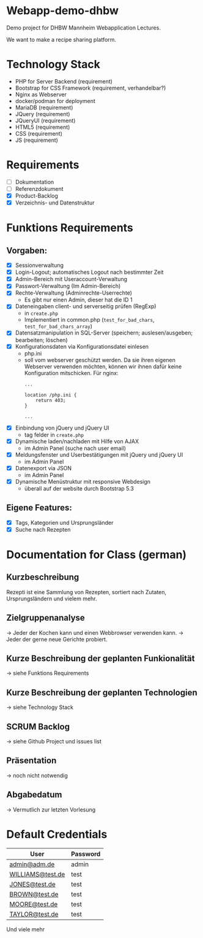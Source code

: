 # Webapp-demo-dhbw
Demo project for DHBW Mannheim Webapplication Lectures.

We want to make a recipe sharing platform.

# Technology Stack
- PHP for Server Backend (requirement)
- Bootstrap for CSS Framework (requirement, verhandelbar?)
- Nginx as Webserver
- docker/podman for deployment
- MariaDB (requirement)
- JQuery (requirement)
- JQueryUI (requirement)
- HTML5 (requirement)
- CSS (requirement)
- JS (requirement)

# Requirements
- [ ] Dokumentation 
- [ ] Referenzdokument
- [X] Product-Backlog
- [X] Verzeichnis- und Datenstruktur

# Funktions Requirements
## Vorgaben:
- [X] Sessionverwaltung
- [X] Login-Logout; automatisches Logout nach bestimmter Zeit
- [X] Admin-Bereich mit Useraccount-Verwaltung
- [X] Passwort-Verwaltung (Im Admin-Bereich)
- [X] Rechte-Verwaltung (Adminrechte-Userrechte)
    - Es gibt nur einen Admin, dieser hat die ID 1
- [X] Dateneingaben client- und serverseitig prüfen (RegExp)
    - in `create.php`
    - Implementiert in common.php (`test_for_bad_chars`, `test_for_bad_chars_array`)
- [X] Datensatzmanipulation in SQL-Server (speichern; auslesen/ausgeben; bearbeiten; löschen)
- [X] Konfigurationsdaten via Konfigurationsdatei einlesen
    - php.ini
    - soll vom webserver geschützt werden. Da sie ihren eigenen Webserver verwenden möchten,
      können wir ihnen dafür keine Konfiguration mitschicken.
      Für nginx:
      ```
      ...

      location /php.ini {
          return 403;
      }

      ...
      ```
- [X] Einbindung von jQuery und jQuery UI
    - tag felder in `create.php`
- [X] Dynamische laden/nachladen mit Hilfe von AJAX
    - im Admin Panel (suche nach user email)
- [X] Meldungsfenster und Userbestätigungen mit jQuery und jQuery UI
    - im Admin Panel
- [X] Datenexport via JSON
    - im Admin Panel
- [X] Dynamische Menüstruktur mit responsive Webdesign
    - überall auf der website durch Bootstrap 5.3
## Eigene Features:
- [X] Tags, Kategorien und Ursprungsländer
- [X] Suche nach Rezepten

# Documentation for Class (german)
## Kurzbeschreibung
Rezepti ist eine Sammlung von Rezepten, sortiert nach Zutaten, Ursprungsländern und vielem mehr.

## Zielgruppenanalyse
-> Jeder der Kochen kann und einen Webbrowser verwenden kann.
-> Jeder der gerne neue Gerichte probiert.

## Kurze Beschreibung der geplanten Funkionalität
-> siehe Funktions Requirements

## Kurze Beschreibung der geplanten Technologien
-> siehe Technology Stack

## SCRUM Backlog
-> siehe Github Project und issues list

## Präsentation
-> noch nicht notwendig

## Abgabedatum
-> Vermutlich zur letzten Vorlesung

# Default Credentials
| User             | Password |
|------------------|----------|
| admin@adm.de     | admin    |
| WILLIAMS@test.de | test     |
| JONES@test.de    | test     |
| BROWN@test.de    | test     |
| MOORE@test.de    | test     |
| TAYLOR@test.de   | test     |

Und viele mehr
